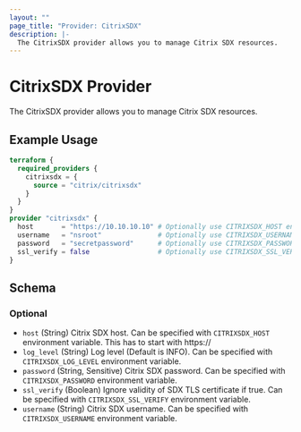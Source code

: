 ```yaml
---
layout: ""
page_title: "Provider: CitrixSDX"
description: |-
  The CitrixSDX provider allows you to manage Citrix SDX resources.
---
```


# CitrixSDX Provider

The CitrixSDX provider allows you to manage Citrix SDX resources.

## Example Usage

```terraform
terraform {
  required_providers {
    citrixsdx = {
      source = "citrix/citrixsdx"
    }
  }
}
provider "citrixsdx" {
  host       = "https://10.10.10.10" # Optionally use CITRIXSDX_HOST env var
  username   = "nsroot"              # Optionally use CITRIXSDX_USERNAME env var
  password   = "secretpassword"      # Optionally use CITRIXSDX_PASSWORD env var
  ssl_verify = false                 # Optionally use CITRIXSDX_SSL_VERIFY env var
}
```

<!-- schema generated by tfplugindocs -->
## Schema

### Optional

- `host` (String) Citrix SDX host. Can be specified with `CITRIXSDX_HOST` environment variable. This has to start with https://
- `log_level` (String) Log level (Default is INFO). Can be specified with `CITRIXSDX_LOG_LEVEL` environment variable.
- `password` (String, Sensitive) Citrix SDX password. Can be specified with `CITRIXSDX_PASSWORD` environment variable.
- `ssl_verify` (Boolean) Ignore validity of SDX TLS certificate if true. Can be specified with `CITRIXSDX_SSL_VERIFY` environment variable.
- `username` (String) Citrix SDX username. Can be specified with `CITRIXSDX_USERNAME` environment variable.
